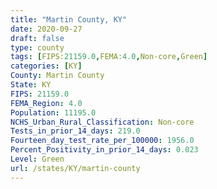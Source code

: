 ```yaml
---
title: "Martin County, KY"
date: 2020-09-27
draft: false
type: county
tags: [FIPS:21159.0,FEMA:4.0,Non-core,Green]
categories: [KY]
County: Martin County
State: KY
FIPS: 21159.0
FEMA_Region: 4.0
Population: 11195.0
NCHS_Urban_Rural_Classification: Non-core
Tests_in_prior_14_days: 219.0
Fourteen_day_test_rate_per_100000: 1956.0
Percent_Positivity_in_prior_14_days: 0.023
Level: Green
url: /states/KY/martin-county
---
```



